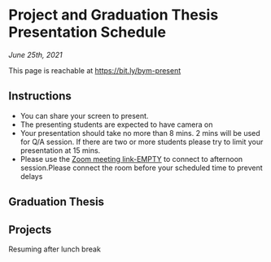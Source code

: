 # Project and Graduation Thesis Presentation Schedule
*June 25th, 2021*

This page is reachable at https://bit.ly/bym-present

## Instructions

* You can share your screen to present.
* The presenting students are expected to have camera on
* Your presentation should take no more than 8 mins. 2 mins will be used for Q/A session. If there are two or more students please try to limit your presentation at 15 mins.
* Please use the [Zoom meeting link-EMPTY](http://online.yildiz.edu.tr/) to connect to afternoon session.Please connect the room before your scheduled time to prevent delays

## Graduation Thesis

## Projects

Resuming after lunch break

